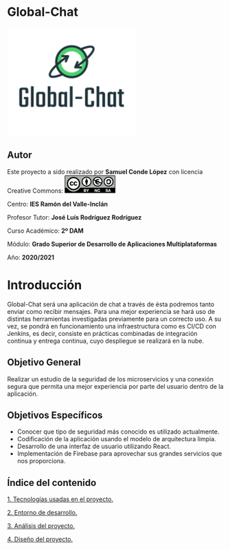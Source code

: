 # Global-Chat

![enter image description here](Im%C3%A1genes/icono.png)

## Autor

Este proyecto a sido realizado por **Samuel Conde López** con licencia Creative Commons: ![](https://github.com/iesvi/Proyectodam-1920-Alexis/raw/documentaci%C3%B3n/Licencia-Tipo2.png)

Centro: **IES Ramón del Valle-Inclán**

Profesor Tutor: **José Luís Rodríguez Rodríguez**

Curso Académico: **2º DAM**

Módulo: **Grado Superior de Desarrollo de Aplicaciones Multiplataformas**

Año: **2020/2021**

# Introducción

Global-Chat será una aplicación de chat a través de ésta podremos tanto enviar como recibir mensajes. Para una mejor experiencia se hará uso de distintas herramientas investigadas previamente para un correcto uso. A su vez, se pondrá en funcionamiento una infraestructura como es CI/CD con Jenkins, es decir, consiste en prácticas combinadas de integración continua y entrega continua, cuyo despliegue se realizará en la nube.

## Objetivo General

Realizar un estudio de la seguridad de los microservicios y una conexión segura que permita una mejor experiencia por parte del usuario dentro de la aplicación.

## Objetivos Específicos

 - Conocer que tipo de seguridad más conocido es utilizado actualmente.
 - Codificación de la aplicación usando el modelo de arquitectura limpia.
 - Desarrollo de una interfaz de usuario utilizando React.
 - Implementación de Firebase para aprovechar sus grandes servicios que nos proporciona.

## Índice del contenido

[1. Tecnologías usadas en el proyecto.](https://github.com/info-iesvi/proyectodam-samuelvalleinclan/blob/doc/tecnologias/Tecnologias.md)

[2. Entorno de desarrollo.](https://github.com/info-iesvi/proyectodam-samuelvalleinclan/blob/doc/entornoDesarrollo/EntornoDesarrollo.md)

[3.  Análisis del proyecto.](https://github.com/info-iesvi/proyectodam-samuelvalleinclan/blob/doc/analisis/Analisis.md)

[4. Diseño del proyecto.](https://github.com/info-iesvi/proyectodam-samuelvalleinclan/blob/doc/dise%C3%B1o/Dise%C3%B1o.md)

